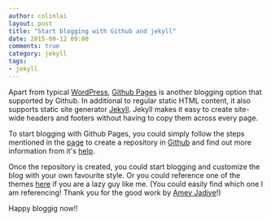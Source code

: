 ```yaml
---
author: colinlai
layout: post
title: "Start blogging with Github and jekyll"
date: 2015-09-12 09:00
comments: true
category: jekyll
tags:
- jekyll
---
```


Apart from typical [WordPress][wordpress], [Github Pages][github-pages] is another blogging option that supported by Github. In additional to regular static HTML content, it also supports static site generator [Jekyll][jekyll]. Jekyll makes it easy to create site-wide headers and footers without having to copy them across every page.

To start blogging with Github Pages, you could simply follow the steps mentioned in the [page][github-pages] to create a repository in [Github][github] and find out more information from it's [help][github-pages-help].

Once the repository is created, you could start blogging and customize the blog with your own favourite style. Or you could reference one of the themes [here][jekyll-themes] if you are a lazy guy like me. (You could easily find which one I am referencing! Thank you for the good work by [Amey Jadiye][amey-jadiey]!)

Happy bloggig now!!

[amey-jadiey]:       http://codeinventory.com/about/
[wordpress]:         https://wordpress.org
[github]:            https://github.com
[github-pages]:      https://pages.github.com
[github-pages-help]: https://help.github.com/categories/github-pages-basics/
[jekyll]:            http://jekyllrb.com
[jekyll-gh]:         https://github.com/jekyll/jekyll
[jekyll-help]:       https://github.com/jekyll/jekyll-help
[jekyll-themes]:     https://github.com/jekyll/jekyll/wiki/Themes
